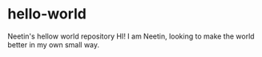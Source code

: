 # hello-world
Neetin's hellow world repository
HI!
I am Neetin, looking to make the world better in my own small way.
